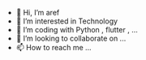 - 👋 Hi, I’m aref
- 👀 I’m interested in Technology
- 🌱 I’m coding with Python , flutter , ...
- 💞️ I’m looking to collaborate on ...
- 📫 How to reach me ...

<!---
arefmi/arefmi is a ✨ special ✨ repository because its `README.md` (this file) appears on your GitHub profile.
You can click the Preview link to take a look at your changes.
--->
